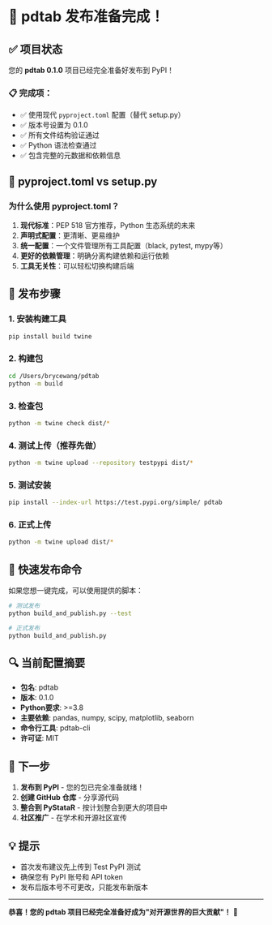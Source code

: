 # 🚀 pdtab 发布准备完成！

## ✅ 项目状态

您的 **pdtab 0.1.0** 项目已经完全准备好发布到 PyPI！

### 📋 完成项：
- ✅ 使用现代 `pyproject.toml` 配置（替代 setup.py）
- ✅ 版本号设置为 0.1.0
- ✅ 所有文件结构验证通过
- ✅ Python 语法检查通过
- ✅ 包含完整的元数据和依赖信息

## 🔧 pyproject.toml vs setup.py

### 为什么使用 pyproject.toml？

1. **现代标准**：PEP 518 官方推荐，Python 生态系统的未来
2. **声明式配置**：更清晰、更易维护
3. **统一配置**：一个文件管理所有工具配置（black, pytest, mypy等）
4. **更好的依赖管理**：明确分离构建依赖和运行依赖
5. **工具无关性**：可以轻松切换构建后端

## 🚀 发布步骤

### 1. 安装构建工具
```bash
pip install build twine
```

### 2. 构建包
```bash
cd /Users/brycewang/pdtab
python -m build
```

### 3. 检查包
```bash
python -m twine check dist/*
```

### 4. 测试上传（推荐先做）
```bash
python -m twine upload --repository testpypi dist/*
```

### 5. 测试安装
```bash
pip install --index-url https://test.pypi.org/simple/ pdtab
```

### 6. 正式上传
```bash
python -m twine upload dist/*
```

## 📝 快速发布命令

如果您想一键完成，可以使用提供的脚本：

```bash
# 测试发布
python build_and_publish.py --test

# 正式发布
python build_and_publish.py
```

## 🔍 当前配置摘要

- **包名**: pdtab
- **版本**: 0.1.0
- **Python要求**: >=3.8
- **主要依赖**: pandas, numpy, scipy, matplotlib, seaborn
- **命令行工具**: pdtab-cli
- **许可证**: MIT

## 🎯 下一步

1. **发布到 PyPI** - 您的包已完全准备就绪！
2. **创建 GitHub 仓库** - 分享源代码
3. **整合到 PyStataR** - 按计划整合到更大的项目中
4. **社区推广** - 在学术和开源社区宣传

## 💡 提示

- 首次发布建议先上传到 Test PyPI 测试
- 确保您有 PyPI 账号和 API token
- 发布后版本号不可更改，只能发布新版本

---

**恭喜！您的 pdtab 项目已经完全准备好成为"对开源世界的巨大贡献"！** 🌟
